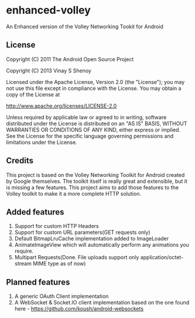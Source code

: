 # enhanced-volley

An Enhanced version of the Volley Networking Tookit for Android

## License

Copyright (C) 2011 The Android Open Source Project

Copyright (C) 2013 Vinay S Shenoy

Licensed under the Apache License, Version 2.0 (the "License");
you may not use this file except in compliance with the License.
You may obtain a copy of the License at

http://www.apache.org/licenses/LICENSE-2.0

Unless required by applicable law or agreed to in writing, software
distributed under the License is distributed on an "AS IS" BASIS,
WITHOUT WARRANTIES OR CONDITIONS OF ANY KIND, either express or implied.
See the License for the specific language governing permissions and
limitations under the License.

## Credits
This project is based on the Volley Networking Toolkit for Android created by Google themselves. 
The toolkit itself is really great and extensible, but it is missing a few features. This project 
aims to add those features to the Volley toolkit to make it a more complete HTTP solution.

## Added features
1. Support for custom HTTP Headers
2. Support for custom URL parameters(GET requests only)
3. Default BitmapLruCache implementation added to ImageLoader
4. AnimateImageView which will automatically perform any animations you require.
5. Multipart Requests(Done. File uploads support only application/octet-stream MIME type as of now)

## Planned features
1. A generic OAuth Client implementation
2. A WebSocket & Socket.IO client implementation based on the one found here - https://github.com/koush/android-websockets
